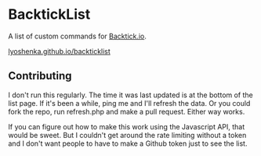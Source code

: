 # BacktickList

A list of custom commands for [Backtick.io](http://backtick.io).

[lyoshenka.github.io/backticklist](http://lyoshenka.github.io/backticklist)

## Contributing

I don't run this regularly. The time it was last updated is at the bottom of the list page. If it's been a while, ping me and I'll refresh the data. Or you could fork the repo, run refresh.php and make a pull request. Either way works.

If you can figure out how to make this work using the Javascript API, that would be sweet. But I couldn't get around the rate limiting without a token and I don't want people to have to make a Github token just to see the list.
